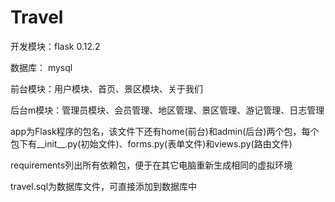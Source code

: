 # Travel
开发模块：flask 0.12.2

数据库：  mysql

前台模块：用户模块、首页、景区模块、关于我们

后台m模块：管理员模块、会员管理、地区管理、景区管理、游记管理、日志管理

app为Flask程序的包名，该文件下还有home(前台)和admin(后台)两个包，每个包下有__init__.py(初始文件)、forms.py(表单文件)和views.py(路由文件)

requirements列出所有依赖包，便于在其它电脑重新生成相同的虚拟环境

travel.sql为数据库文件，可直接添加到数据库中
